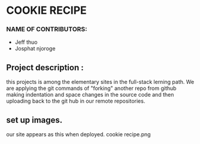 # COOKIE RECIPE
### NAME OF CONTRIBUTORS:
* Jeff thuo
* Josphat njoroge

## Project description :
this projects is among the elementary sites in the full-stack lerning path.
We are applying the git commands of "forking" another repo from github making indentation and space changes in the source code and then uploading back to the git hub in our remote repositories.
## set up images.
our site appears as this when deployed.
cookie recipe.png 

